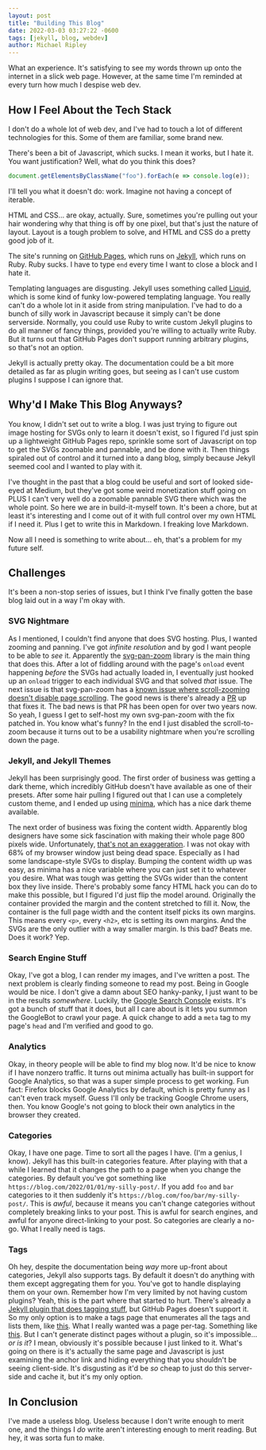 ```yaml
---
layout: post
title: "Building This Blog"
date: 2022-03-03 03:27:22 -0600
tags: [jekyll, blog, webdev]
author: Michael Ripley
---
```


What an experience. It's satisfying to see my words thrown up onto the internet in a slick web page. However, at the same time I'm reminded at every turn how much I despise web dev.

## How I Feel About the Tech Stack

I don't do a whole lot of web dev, and I've had to touch a lot of different technologies for this. Some of them are familiar, some brand new.

There's been a bit of Javascript, which sucks. I mean it works, but I hate it. You want justification? Well, what do you think this does?
```js
document.getElementsByClassName("foo").forEach(e => console.log(e));
```
I'll tell you what it doesn't do: work. Imagine not having a concept of iterable.

HTML and CSS… are okay, actually. Sure, sometimes you're pulling out your hair wondering why that thing is off by one pixel, but that's just the nature of layout. Layout is a tough problem to solve, and HTML and CSS do a pretty good job of it.

The site's running on [GitHub Pages](https://pages.github.com/), which runs on [Jekyll](https://jekyllrb.com/), which runs on Ruby. Ruby sucks. I have to type `end` every time I want to close a block and I hate it.

Templating languages are disgusting. Jekyll uses something called [Liquid](https://shopify.github.io/liquid/), which is some kind of funky low-powered templating language. You really can't do a whole lot in it aside from string manipulation. I've had to do a bunch of silly work in Javascript because it simply can't be done serverside. Normally, you could use Ruby to write custom Jekyll plugins to do all manner of fancy things, provided you're willing to actually write Ruby. But it turns out that GitHub Pages don't support running arbitrary plugins, so that's not an option.

Jekyll is actually pretty okay. The documentation could be a bit more detailed as far as plugin writing goes, but seeing as I can't use custom plugins I suppose I can ignore that.

## Why'd I Make This Blog Anyways?

You know, I didn't set out to write a blog. I was just trying to figure out image hosting for SVGs only to learn it doesn't exist, so I figured I'd just spin up a lightweight GitHub Pages repo, sprinkle some sort of Javascript on top to get the SVGs zoomable and pannable, and be done with it. Then things spiraled out of control and it turned into a dang blog, simply because Jekyll seemed cool and I wanted to play with it. 

I've thought in the past that a blog could be useful and sort of looked side-eyed at Medium, but they've got some weird monetization stuff going on PLUS I can't very well do a zoomable pannable SVG there which was the whole point. So here we are in build-it-myself town. It's been a chore, but at least it's interesting and I come out of it with full control over my own HTML if I need it. Plus I get to write this in Markdown. I freaking love Markdown.

Now all I need is something to write about… eh, that's a problem for my future self.

## Challenges

It's been a non-stop series of issues, but I think I've finally gotten the base blog laid out in a way I'm okay with.

### SVG Nightmare
As I mentioned, I couldn't find anyone that does SVG hosting. Plus, I wanted zooming and panning. I've got *infinite resolution* and by god I want people to be able to *see* it. Apparently the [svg-pan-zoom](https://github.com/bumbu/svg-pan-zoom) library is the main thing that does this. After a lot of fiddling around with the page's `onload` event happening *before* the SVGs had actually loaded in, I eventually just hooked up an `onload` trigger to each individual SVG and that solved *that* issue. The next issue is that svg-pan-zoom has a [known issue where scroll-zooming doesn't disable page scrolling](https://github.com/bumbu/svg-pan-zoom/issues/331). The good news is there's already a [PR](https://github.com/bumbu/svg-pan-zoom/pull/355) up that fixes it. The bad news is that PR has been open for over two years now. So yeah, I guess I get to self-host my own svg-pan-zoom with the fix patched in. You know what's funny? In the end I just disabled the scroll-to-zoom because it turns out to be a usability nightmare when you're scrolling down the page.

### Jekyll, and Jekyll Themes
Jekyll has been surprisingly good. The first order of business was getting a dark theme, which incredibly GitHub doesn't have available as one of their presets. After some hair pulling I figured out that I can use a completely custom theme, and I ended up using [minima](https://github.com/jekyll/minima), which has a nice dark theme available.

The next order of business was fixing the content width. Apparently blog designers have some sick fascination with making their whole page 800 pixels wide. Unfortunately, [that's not an exaggeration](https://github.com/jekyll/minima/blob/69664442e5a45f631d5bccaba6d7978a91ce22c8/_sass/minima/initialize.scss#L17). I was not okay with 68% of my browser window just being dead space. Especially as I had some landscape-style SVGs to display. Bumping the content width up was easy, as minima has a nice variable where you can just set it to whatever you desire. What was tough was getting the SVGs wider than the content box they live inside. There's probably some fancy HTML hack you can do to make this possible, but I figured I'd just flip the model around. Originally the container provided the margin and the content stretched to fill it. Now, the container is the full page width and the content itself picks its own margins. This means every `<p>`, every `<h2>`, etc is setting its own margins. And the SVGs are the only outlier with a way smaller margin. Is this bad? Beats me. Does it work? Yep.

### Search Engine Stuff
Okay, I've got a blog, I can render my images, and I've written a post. The next problem is clearly finding someone to read my post. Being in Google would be nice. I don't give a damn about SEO hanky-panky, I just want to be in the results *somewhere*. Luckily, the [Google Search Console](https://search.google.com/search-console/about) exists. It's got a bunch of stuff that it does, but all I care about is it lets you summon the GoogleBot to crawl your page. A quick change to add a `meta` tag to my page's `head` and I'm verified and good to go.

### Analytics
Okay, in theory people will be able to find my blog now. It'd be nice to know if I have nonzero traffic. It turns out minima actually has built-in support for Google Analytics, so that was a super simple process to get working. Fun fact: Firefox blocks Google Analytics by default, which is pretty funny as I can't even track myself. Guess I'll only be tracking Google Chrome users, then. You know Google's not going to block their own analytics in the browser they created.

### Categories
Okay, I have one page. Time to sort all the pages I have. (I'm a genius, I know). Jekyll has this built-in categories feature. After playing with that a while I learned that it changes the path to a page when you change the categories. By default you've got something like `https://blog.com/2022/01/01/my-silly-post/`. If you add `foo` and `bar` categories to it then suddenly it's `https://blog.com/foo/bar/my-silly-post/`. This is *awful*, because it means you can't change categories without completely breaking links to your post. This is awful for search engines, and awful for anyone direct-linking to your post. So categories are clearly a no-go. What I really need is tags.

### Tags
Oh hey, despite the documentation being *way* more up-front about categories, Jekyll also supports tags. By default it doesn't do anything with them except aggregating them for you. You've got to handle displaying them on your own. Remember how I'm very limited by not having custom plugins? Yeah, this is the part where that started to hurt. There's already a [Jekyll plugin that does tagging stuff](https://github.com/pattex/jekyll-tagging), but GitHub Pages doesn't support it. So my only option is to make a tags page that enumerates all the tags and lists them, like [this](/tags/#). What I really wanted was a page per-tag. Something like [this](/tags/#adventure-puzzle-games). But I can't generate distinct pages without a plugin, so it's impossible… *or is it*? I mean, obviously it's possible because I just linked to it. What's going on there is it's actually the same page and Javascript is just examining the anchor link and hiding everything that you shouldn't be seeing client-side. It's disgusting as it'd be *so* cheap to just do this server-side and cache it, but it's my only option.

## In Conclusion
I've made a useless blog. Useless because I don't write enough to merit one, and the things I *do* write aren't interesting enough to merit reading. But hey, it was sorta fun to make.
